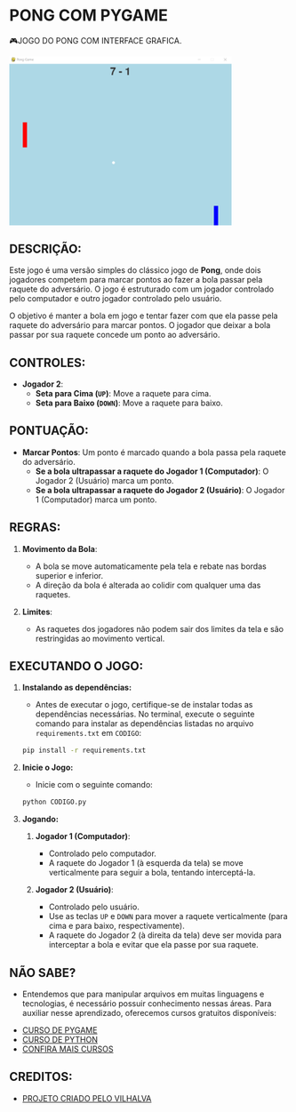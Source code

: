 # PONG COM PYGAME
🎮JOGO DO PONG COM INTERFACE GRAFICA.

<img src="FOTO.png" align="center" width="400"> <br>

## DESCRIÇÃO:
Este jogo é uma versão simples do clássico jogo de **Pong**, onde dois jogadores competem para marcar pontos ao fazer a bola passar pela raquete do adversário. O jogo é estruturado com um jogador controlado pelo computador e outro jogador controlado pelo usuário.

O objetivo é manter a bola em jogo e tentar fazer com que ela passe pela raquete do adversário para marcar pontos. O jogador que deixar a bola passar por sua raquete concede um ponto ao adversário.

## CONTROLES:
- **Jogador 2**:
  - **Seta para Cima (`UP`)**: Move a raquete para cima.
  - **Seta para Baixo (`DOWN`)**: Move a raquete para baixo.

## PONTUAÇÃO:
- **Marcar Pontos**: Um ponto é marcado quando a bola passa pela raquete do adversário.
  - **Se a bola ultrapassar a raquete do Jogador 1 (Computador)**: O Jogador 2 (Usuário) marca um ponto.
  - **Se a bola ultrapassar a raquete do Jogador 2 (Usuário)**: O Jogador 1 (Computador) marca um ponto.

## REGRAS:
1. **Movimento da Bola**:
   - A bola se move automaticamente pela tela e rebate nas bordas superior e inferior.
   - A direção da bola é alterada ao colidir com qualquer uma das raquetes.

2. **Limites**:
   - As raquetes dos jogadores não podem sair dos limites da tela e são restringidas ao movimento vertical.

## EXECUTANDO O JOGO:
1. **Instalando as dependências:**
   - Antes de executar o jogo, certifique-se de instalar todas as dependências necessárias. No terminal, execute o seguinte comando para instalar as dependências listadas no arquivo `requirements.txt` em `CODIGO`:
   ```bash
   pip install -r requirements.txt
   ```

2. **Inicie o Jogo:**
   - Inicie com o seguinte comando:
   ```bash
   python CODIGO.py
   ```

3. **Jogando:**
   1. **Jogador 1 (Computador)**:
      - Controlado pelo computador.
      - A raquete do Jogador 1 (à esquerda da tela) se move verticalmente para seguir a bola, tentando interceptá-la.

   2. **Jogador 2 (Usuário)**:
      - Controlado pelo usuário.
      - Use as teclas `UP` e `DOWN` para mover a raquete verticalmente (para cima e para baixo, respectivamente).
      - A raquete do Jogador 2 (à direita da tela) deve ser movida para interceptar a bola e evitar que ela passe por sua raquete.

## NÃO SABE?
- Entendemos que para manipular arquivos em muitas linguagens e tecnologias, é necessário possuir conhecimento nessas áreas. Para auxiliar nesse aprendizado, oferecemos cursos gratuitos disponíveis:
* [CURSO DE PYGAME](https://github.com/VILHALVA/CURSO-DE-PYGAME)
* [CURSO DE PYTHON](https://github.com/VILHALVA/CURSO-DE-PYTHON)
* [CONFIRA MAIS CURSOS](https://github.com/VILHALVA?tab=repositories&q=+topic:CURSO)

## CREDITOS:
- [PROJETO CRIADO PELO VILHALVA](https://github.com/VILHALVA)






